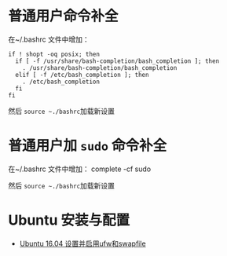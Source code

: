 # 普通用户命令补全

在~/.bashrc 文件中增加：
```
if ! shopt -oq posix; then
  if [ -f /usr/share/bash-completion/bash_completion ]; then
    . /usr/share/bash-completion/bash_completion
  elif [ -f /etc/bash_completion ]; then
    . /etc/bash_completion
  fi
fi
```

然后 `source ~./bashrc`加载新设置

# 普通用户加 `sudo` 命令补全

在~/.bashrc 文件中增加：
    complete -cf sudo

然后 `source ~./bashrc`加载新设置

# Ubuntu 安装与配置

 * [Ubuntu 16.04 设置并启用ufw和swapfile](Ubuntu-16.04-ufw-swapfile)